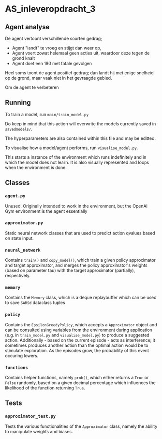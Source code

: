 # AS_inleveropdracht_3

## Agent analyse

De agent vertoont verschillende soorten gedrag;

- Agent "landt" te vroeg en stijgt dan weer op,
- Agent voert zowat helemaal geen acties uit, waardoor deze tegen
de grond knalt
- Agent doet een 180 met fatale gevolgen

Heel soms toont de agent positief gedrag; dan landt hij met
enige snelheid op de grond, maar vaak niet in het gevraagde gebied.

Om de agent te verbeteren

## Running

To train a model, run `main/train_model.py` 

Do keep in mind that this action will overwrite the models currently saved
in `savedmodels/`. 

The hyperparameters are also contained within this file and may be editted.

To visualise how a model/agent performs, run `visualise_model.py`.

This starts a instance of the environment which runs indefinitely and in which
the model does not learn. It is also visually represented and loops when
the environment is done.

## Classes

### `agent.py`

Unused. Originally intended to work in the environment, but
the OpenAI Gym environment is the agent essentially

### `approximator.py`

Static neural network classes that are used to predict action
qvalues based on state input.

### `neural_network`

Contains `train()` and `copy_model()`, which train a given policy approximator
and target approximator, and merges the policy approximator's weights 
(based on parameter tau) with the target approximator (partially), respectively.

### `memory`

Contains the `Memory` class, which is a deque replaybuffer which can be
used to save `SARSd` dataclass tuples


### `policy`

Contains the `EpsilonGreedyPolicy`, which accepts a `Approximator` object
and can be consulted using variables from the environment during application
(e.g. in `train_model.py` and `visualise_model.py`) to produce a suggested action.
Additionally - based on the current episode - acts as interference; it sometimes
produces another action than the optimal action would be to stimulate exploration.
As the episodes grow, the probability of this event occuring lowers.

### `functions`

Contains helper functions, namely `prob()`, which either returns a `True` or `False`
randomly, based on a given decimal percentage which influences the likelihood of the
function returning `True`.

## Tests

### `approximator_test.py`

Tests the various functionalities of the `Approximator` class, namely
the ability to manipulate weights and biases.